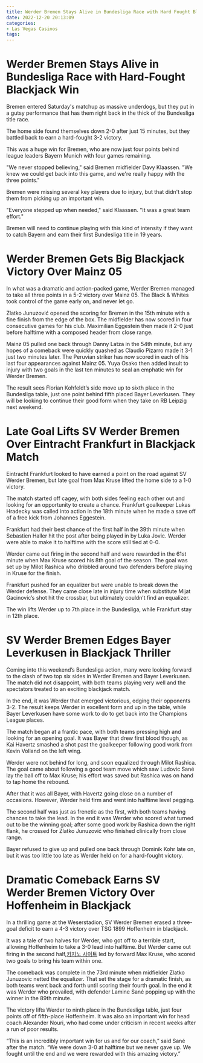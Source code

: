 ```yaml
---
title: Werder Bremen Stays Alive in Bundesliga Race with Hard Fought Blackjack Win 
date: 2022-12-20 20:13:09
categories:
- Las Vegas Casinos
tags:
---
```



#  Werder Bremen Stays Alive in Bundesliga Race with Hard-Fought Blackjack Win 

Bremen entered Saturday's matchup as massive underdogs, but they put in a gutsy performance that has them right back in the thick of the Bundesliga title race.

The home side found themselves down 2-0 after just 15 minutes, but they battled back to earn a hard-fought 3-2 victory.

This was a huge win for Bremen, who are now just four points behind league leaders Bayern Munich with four games remaining.

"We never stopped believing," said Bremen midfielder Davy Klaassen. "We knew we could get back into this game, and we're really happy with the three points."

Bremen were missing several key players due to injury, but that didn't stop them from picking up an important win.

"Everyone stepped up when needed," said Klaassen. "It was a great team effort."

Bremen will need to continue playing with this kind of intensity if they want to catch Bayern and earn their first Bundesliga title in 19 years.

#  Werder Bremen Gets Big Blackjack Victory Over Mainz 05 

In what was a dramatic and action-packed game, Werder Bremen managed to take all three points in a 5-2 victory over Mainz 05. The Black & Whites took control of the game early on, and never let go.

Zlatko Junuzović opened the scoring for Bremen in the 15th minute with a fine finish from the edge of the box. The midfielder has now scored in four consecutive games for his club. Maximilian Eggestein then made it 2-0 just before halftime with a composed header from close range.

Mainz 05 pulled one back through Danny Latza in the 54th minute, but any hopes of a comeback were quickly quashed as Claudio Pizarro made it 3-1 just two minutes later. The Peruvian striker has now scored in each of his last four appearances against Mainz 05. Yuya Osako then added insult to injury with two goals in the last ten minutes to seal an emphatic win for Werder Bremen.

The result sees Florian Kohfeldt’s side move up to sixth place in the Bundesliga table, just one point behind fifth placed Bayer Leverkusen. They will be looking to continue their good form when they take on RB Leipzig next weekend.

#  Late Goal Lifts SV Werder Bremen Over Eintracht Frankfurt in Blackjack Match 

Eintracht Frankfurt looked to have earned a point on the road against SV Werder Bremen, but late goal from Max Kruse lifted the home side to a 1-0 victory.

The match started off cagey, with both sides feeling each other out and looking for an opportunity to create a chance. Frankfurt goalkeeper Lukas Hradecky was called into action in the 18th minute when he made a save off of a free kick from Johannes Eggestein.

Frankfurt had their best chance of the first half in the 39th minute when Sebastien Haller hit the post after being played in by Luka Jovic. Werder were able to make it to halftime with the score still tied at 0-0.

Werder came out firing in the second half and were rewarded in the 61st minute when Max Kruse scored his 8th goal of the season. The goal was set up by Milot Rashica who dribbled around two defenders before playing in Kruse for the finish.

Frankfurt pushed for an equalizer but were unable to break down the Werder defense. They came close late in injury time when substitute Mijat Gacinovic’s shot hit the crossbar, but ultimately couldn’t find an equalizer.

The win lifts Werder up to 7th place in the Bundesliga, while Frankfurt stay in 12th place.

#  SV Werder Bremen Edges Bayer Leverkusen in Blackjack Thriller 

Coming into this weekend’s Bundesliga action, many were looking forward to the clash of two top six sides in Werder Bremen and Bayer Leverkusen. The match did not disappoint, with both teams playing very well and the spectators treated to an exciting blackjack match.

In the end, it was Werder that emerged victorious, edging their opponents 3-2. The result keeps Werder in excellent form and up in the table, while Bayer Leverkusen have some work to do to get back into the Champions League places.

The match began at a frantic pace, with both teams pressing high and looking for an opening goal. It was Bayer that drew first blood though, as Kai Havertz smashed a shot past the goalkeeper following good work from Kevin Volland on the left wing.

Werder were not behind for long, and soon equalized through Milot Rashica. The goal came about following a good team move which saw Ludovic Sané lay the ball off to Max Kruse; his effort was saved but Rashica was on hand to tap home the rebound.

After that it was all Bayer, with Havertz going close on a number of occasions. However, Werder held firm and went into halftime level pegging.

The second half was just as frenetic as the first, with both teams having chances to take the lead. In the end it was Werder who scored what turned out to be the winning goal; after some good work by Rashica down the right flank, he crossed for Zlatko Junuzović who finished clinically from close range.

Bayer refused to give up and pulled one back through Dominik Kohr late on, but it was too little too late as Werder held on for a hard-fought victory.

#  Dramatic Comeback Earns SV Werder Bremen Victory Over Hoffenheim in Blackjack

In a thrilling game at the Weserstadion, SV Werder Bremen erased a three-goal deficit to earn a 4-3 victory over TSG 1899 Hoffenheim in blackjack.

It was a tale of two halves for Werder, who got off to a terrible start, allowing Hoffenheim to take a 3-0 lead into halftime. But Werder came out firing in the second half,[카지노 사이트](https://choegocasino.com/) led by forward Max Kruse, who scored two goals to bring his team within one.

The comeback was complete in the 73rd minute when midfielder Zlatko Junuzovic netted the equalizer. That set the stage for a dramatic finish, as both teams went back and forth until scoring their fourth goal. In the end it was Werder who prevailed, with defender Lamine Sané popping up with the winner in the 89th minute.

The victory lifts Werder to ninth place in the Bundesliga table, just four points off of fifth-place Hoffenheim. It was also an important win for head coach Alexander Nouri, who had come under criticism in recent weeks after a run of poor results.

“This is an incredibly important win for us and for our coach,” said Sané after the match. “We were down 3-0 at halftime but we never gave up. We fought until the end and we were rewarded with this amazing victory.”